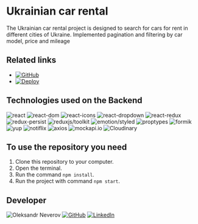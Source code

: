 # Ukrainian car rental

The Ukrainian car rental project is designed to search for cars for rent in
different cities of Ukraine. Implemented pagination and filtering by car model,
price and mileage

## Related links

- [![GitHub](https://img.shields.io/badge/GitHub%20repository-yellow?style=for-the-badge&logo=github)](https://github.com/alex-neveroff/ukrainian-car-rental)
- [![Deploy](https://img.shields.io/badge/GitHub%20live%20page-blue?style=for-the-badge&logo=github)](https://alex-neveroff.github.io/ukrainian-car-rental/)

## Technologies used on the Backend

![react](https://img.shields.io/badge/React-18.2.0-blue)
![react-dom](https://img.shields.io/badge/React--dom-18.2.0-yellow)
![react-icons](https://img.shields.io/badge/React--icons-4.11.0-darkGreen)
![react-dropdown](https://img.shields.io/badge/React--dropdown-1.11.0-orange)
![react-redux](https://img.shields.io/badge/React--redux-8.1.2-green)
![redux-persist](https://img.shields.io/badge/Redux--persist-6.0.0-cyan)
![reduxjs/toolkit](https://img.shields.io/badge/Reduxjs/toolkit-1.9.5-darkBlue)
![emotion/styled](https://img.shields.io/badge/Emotion/styled-11.11.0-gold)
![proptypes](https://img.shields.io/badge/Proptypes-1.1.0-lime)
![formik](https://img.shields.io/badge/Formik-2.4.4-indigo)
![yup](https://img.shields.io/badge/Yup-1.2.0-pink)
![notiflix](https://img.shields.io/badge/Notiflix-3.2.6-darkGray)
![axios](https://img.shields.io/badge/Axios-1.4.0-maroon)
![mockapi.io](https://img.shields.io/badge/Mockapi.io-11.0.0-purple)
![Cloudinary](https://img.shields.io/badge/Cloudinary-1.40.0-red)

## To use the repository you need

1. Clone this repository to your computer.
2. Open the terminal.
3. Run the command `npm install`.
4. Run the project with command `npm start`.

## Developer

![Oleksandr Neverov](https://img.shields.io/badge/Oleksandr%20Neverov-Developer-green)
[![GitHub](https://img.shields.io/badge/github-purple?logo=github)](https://github.com/alex-neveroff)
[![LinkedIn](https://img.shields.io/badge/linkedIn-brown?logo=linkedin)](https://www.linkedin.com/in/alexandr-neverov/)
